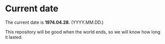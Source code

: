 # Current date

The current date is **1974.04.28.** (YYYY.MM.DD.)

This repository will be good when the world ends, so we will know how long it lasted.